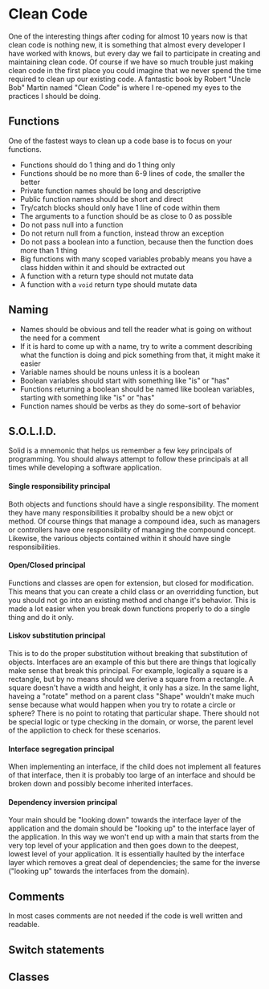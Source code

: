 # Clean Code
One of the interesting things after coding for almost 10 years now is that clean code is nothing new, it is something that almost every developer I have worked with knows, but every day we fail to participate in creating and maintaining clean code. Of course if we have so much trouble just making clean code in the first place you could imagine that we never spend the time required to clean up our existing code. A fantastic book by Robert "Uncle Bob" Martin named "Clean Code" is where I re-opened my eyes to the practices I should be doing.

## Functions
One of the fastest ways to clean up a code base is to focus on your functions.

- Functions should do 1 thing and do 1 thing only
- Functions should be no more than 6-9 lines of code, the smaller the better
- Private function names should be long and descriptive
- Public function names should be short and direct
- Try/catch blocks should only have 1 line of code within them
- The arguments to a function should be as close to 0 as possible
- Do not pass null into a function
- Do not return null from a function, instead throw an exception
- Do not pass a boolean into a function, because then the function does more than 1 thing
- Big functions with many scoped variables probably means you have a class hidden within it and should be extracted out
- A function with a return type should not mutate data
- A function with a `void` return type should mutate data

## Naming
- Names should be obvious and tell the reader what is going on without the need for a comment
- If it is hard to come up with a name, try to write a comment describing what the function is doing and pick something from that, it might make it easier
- Variable names should be nouns unless it is a boolean
- Boolean variables should start with something like "is" or "has"
- Functions returning a boolean should be named like boolean variables, starting with something like "is" or "has"
- Function names should be verbs as they do some-sort of behavior

## S.O.L.I.D.
Solid is a mnemonic that helps us remember a few key principals of programming. You should always attempt to follow these principals at all times while developing a software application.

#### Single responsibility principal
Both objects and functions should have a single responsibility. The moment they have many responsibilities it probalby should be a new objct or method. Of course things that manage a compound idea, such as managers or controllers have one responsibility of managing the compound concept. Likewise, the various objects contained within it should have single responsibilities.

#### Open/Closed principal
Functions and classes are open for extension, but closed for modification. This means that you can create a child class or an overridding function, but you should not go into an existing method and change it's behavior. This is made a lot easier when you break down functions properly to do a single thing and do it only.

#### Liskov substitution principal
This is to do the proper substitution without breaking that substitution of objects. Interfaces are an example of this but there are things that logically make sense that break this principal. For example, logically a square is a rectangle, but by no means should we derive a square from a rectangle. A square doesn't have a width and height, it only has a size. In the same light, haveing a "rotate" method on a parent class "Shape" wouldn't make much sense because what would happen when you try to rotate a circle or sphere? There is no point to rotating that particular shape. There should not be special logic or type checking in the domain, or worse, the parent level of the appliction to check for these scenarios.

#### Interface segregation principal
When implementing an interface, if the child does not implement all features of that interface, then it is probably too large of an interface and should be broken down and possibly become inherited interfaces.

#### Dependency inversion principal
Your main should be "looking down" towards the interface layer of the application and the domain should be "looking up" to the interface layer of the application. In this way we won't end up with a main that starts from the very top level of your application and then goes down to the deepest, lowest level of your application. It is essentially haulted by the interface layer which removes a great deal of dependencies; the same for the inverse ("looking up" towards the interfaces from the domain).

## Comments
In most cases comments are not needed if the code is well written and readable.

## Switch statements


## Classes


